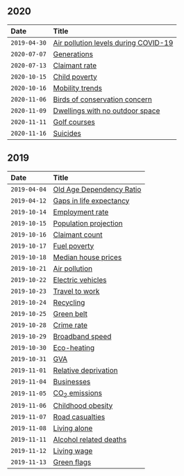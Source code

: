 ## 2020

| Date | Title |
| :--- | :--- |
| `2019-04-30` | [Air pollution levels during COVID-19](https://www.trafforddatalab.io/charticles/2020-04-30-no2-covid-19) |
| `2020-07-07` | [Generations](https://www.trafforddatalab.io/charticles/2020-07-07-generations) |
| `2020-07-13` | [Claimant rate](https://www.trafforddatalab.io/charticles/2020-07-13-claimant-rate) |
| `2020-10-15` | [Child poverty](https://www.trafforddatalab.io/charticles/2020-10-15-child-poverty) |
| `2020-10-16` | [Mobility trends](https://www.trafforddatalab.io/charticles/2020-10-16-mobility-trends) |
| `2020-11-06` | [Birds of conservation concern](https://www.trafforddatalab.io/charticles/2020-11-06-birds-of-conservation-concern) |
| `2020-11-09` | [Dwellings with no outdoor space](https://www.trafforddatalab.io/charticles/2020-11-09-dwellings-no-outdoor-space) |
| `2020-11-11` | [Golf courses](https://www.trafforddatalab.io/charticles/2020-11-11-golf-courses) |
| `2020-11-16` | [Suicides](https://www.trafforddatalab.io/charticles/2020-11-16-suicides) |

## 2019

| Date | Title |
| :--- | :--- |
| `2019-04-04` | [Old Age Dependency Ratio](http://www.trafforddatalab.io/charticles/2019-04-04-old-age-dependency-ratio) |
| `2019-04-12` | [Gaps in life expectancy](https://www.trafforddatalab.io/charticles/2019-04-12-gaps-in-life-expectancy) |
| `2019-10-14` | [Employment rate](https://www.trafforddatalab.io/charticles/2019-10-14-employment-rate) |
| `2019-10-15` | [Population projection](https://www.trafforddatalab.io/charticles/2019-10-15-population-projection) |
| `2019-10-16` | [Claimant count](https://www.trafforddatalab.io/charticles/2019-10-16-claimant-count) |
| `2019-10-17` | [Fuel poverty](https://www.trafforddatalab.io/charticles/2019-10-17-fuel-poverty) |
| `2019-10-18` | [Median house prices](https://www.trafforddatalab.io/charticles/2019-10-18-median-house-prices) |
| `2019-10-21` | [Air pollution](https://www.trafforddatalab.io/charticles/2019-10-21-air-pollution) |
| `2019-10-22` | [Electric vehicles](https://www.trafforddatalab.io/charticles/2019-10-22-electric-vehicles) |
| `2019-10-23` | [Travel to work](https://www.trafforddatalab.io/charticles/2019-10-23-travel-to-work) |
| `2019-10-24` | [Recycling](https://www.trafforddatalab.io/charticles/2019-10-24-recycling) |
| `2019-10-25` | [Green belt](https://www.trafforddatalab.io/charticles/2019-10-25-green-belt) |
| `2019-10-28` | [Crime rate](https://www.trafforddatalab.io/charticles/2019-10-28-crime-rate) |
| `2019-10-29` | [Broadband speed](https://www.trafforddatalab.io/charticles/2019-10-29-broadband-speed) |
| `2019-10-30` | [Eco-heating](https://www.trafforddatalab.io/charticles/2019-10-30-eco-heating) |
| `2019-10-31` | [GVA](https://www.trafforddatalab.io/charticles/2019-10-31-gva) |
| `2019-11-01` | [Relative deprivation](https://www.trafforddatalab.io/charticles/2019-11-01-relative-deprivation) |
| `2019-11-04` | [Businesses](https://www.trafforddatalab.io/charticles/2019-11-04-businesses) |
| `2019-11-05` | [CO<sub>2</sub> emissions](https://www.trafforddatalab.io/charticles/2019-11-05-co2-emissions) |
| `2019-11-06` | [Childhood obesity](https://www.trafforddatalab.io/charticles/2019-11-06-childhood-obesity) |
| `2019-11-07` | [Road casualties](https://www.trafforddatalab.io/charticles/2019-11-07-road-casualties) |
| `2019-11-08` | [Living alone](https://www.trafforddatalab.io/charticles/2019-11-08-living-alone) |
| `2019-11-11` | [Alcohol related deaths](https://www.trafforddatalab.io/charticles/2019-11-11-alcohol-related-deaths) |
| `2019-11-12` | [Living wage](https://www.trafforddatalab.io/charticles/2019-11-12-living-wage) |
| `2019-11-13` | [Green flags](https://www.trafforddatalab.io/charticles/2019-11-13-green-flags) |
